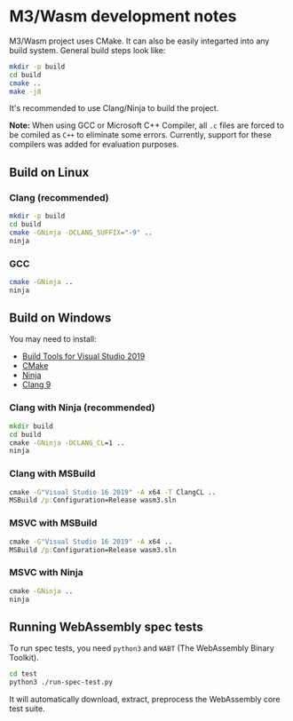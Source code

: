 # M3/Wasm development notes

M3/Wasm project uses CMake. It can also be easily integarted into any build system.
General build steps look like:
```sh
mkdir -p build
cd build
cmake ..
make -j8
```

It's recommended to use Clang/Ninja to build the project.

**Note:** When using GCC or Microsoft C++ Compiler, all `.c` files are forced to be comiled as `C++` to eliminate some errors.
Currently, support for these compilers was added for evaluation purposes.

## Build on Linux

### Clang (recommended)

```sh
mkdir -p build
cd build
cmake -GNinja -DCLANG_SUFFIX="-9" ..
ninja
```

### GCC

```sh
cmake -GNinja ..
ninja
```

## Build on Windows

You may need to install:
- [Build Tools for Visual Studio 2019](https://visualstudio.microsoft.com/downloads/#build-tools-for-visual-studio-2019)
- [CMake](https://cmake.org/download/)
- [Ninja](https://github.com/ninja-build/ninja/releases)
- [Clang 9](https://releases.llvm.org/download.html#9.0.0)

### Clang with Ninja (recommended)

```bat
mkdir build
cd build
cmake -GNinja -DCLANG_CL=1 ..
ninja
```

### Clang with MSBuild

```bat
cmake -G"Visual Studio 16 2019" -A x64 -T ClangCL ..
MSBuild /p:Configuration=Release wasm3.sln
```

### MSVC with MSBuild

```bat
cmake -G"Visual Studio 16 2019" -A x64 ..
MSBuild /p:Configuration=Release wasm3.sln
```

### MSVC with Ninja

```bat
cmake -GNinja ..
ninja
```

## Running WebAssembly spec tests

To run spec tests, you need `python3` and `WABT` (The WebAssembly Binary Toolkit).

```sh
cd test
python3 ./run-spec-test.py
```

It will automatically download, extract, preprocess the WebAssembly core test suite.
